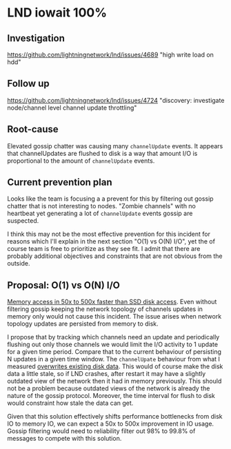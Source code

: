 # LND iowait 100%

## Investigation
https://github.com/lightningnetwork/lnd/issues/4689
"high write load on hdd"

## Follow up
https://github.com/lightningnetwork/lnd/issues/4724
"discovery: investigate node/channel level channel update throttling"

## Root-cause

Elevated gossip chatter was causing many `channelUpdate` events. It appears that channelUpdates are flushed to disk is a way that amount I/O is proportional to the amount of `channelUpdate` events.

## Current prevention plan

Looks like the team is focusing a a prevent for this by filtering out gossip chatter that is not interesting to nodes. "Zombie channels" with no heartbeat yet generating a lot of `channelUpdate` events gossip are suspected.

I think this may not be the most effective prevention for this incident for reasons which I'll explain in the next section "O(1) vs O(N) I/O", yet the of course team is free to prioritize as they see fit. I admit that there are probably additional objectives and constraints that are not obvious from the outside.


## Proposal: O(1) vs O(N) I/O

[Memory access in 50x to 500x faster than SSD disk access](https://www.quora.com/Is-the-speed-of-SSD-and-RAM-the-same/answer/Gediz-Gursu). Even without filtering gossip keeping the network topology of channels updates in memory only would not cause this incident. The issue arises when network topology updates are persisted from memory to disk.

I propose that by tracking which channels need an update and periodically flushing out only those channels we would limit the I/O activity to 1 update for a given time period. Compare that to the current behaviour of persisting N updates in a given time window. The `channelUpate` behaviour from what I measured [overwrites existing disk data](https://github.com/lightningnetwork/lnd/issues/4689#issuecomment-710028091). This would of course make the disk data a little stale, so if LND crashes, after restart it may have a slightly outdated view of the network then it had in memory previously. This should not be a problem because outdated views of the network is already the nature of the gossip protocol. Moreover, the time interval for flush to disk would constraint how stale the data can get.

Given that this solution effectively shifts performance bottlenecks from disk IO to memory IO, we can expect a 50x to 500x improvement in IO usage. Gossip filtering would need to reliability filter out 98% to 99.8% of messages to compete with this solution.
